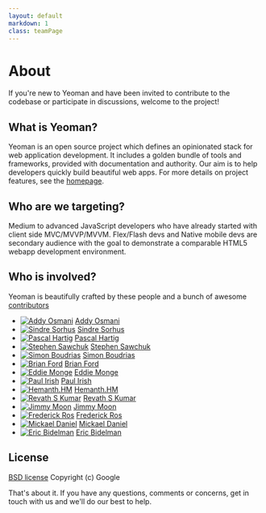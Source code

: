 ```yaml
---
layout: default
markdown: 1
class: teamPage
---
```


# About

If you're new to Yeoman and have been invited to contribute to the codebase or participate in discussions, welcome to the project!

## What is Yeoman?

Yeoman is an open source project which defines an opinionated stack for web application development. It includes a golden bundle of tools and frameworks, provided with documentation and authority. Our aim is to help developers quickly build beautiful web apps. For more details on project features, see the [homepage](/).

## Who are we targeting?

Medium to advanced JavaScript developers who have already started with client side MVC/MVVP/MVVM. Flex/Flash devs and Native mobile devs are secondary audience with the goal to demonstrate a comparable HTML5 webapp development environment.

## Who is involved?

Yeoman is beautifully crafted by these people and a bunch of awesome [contributors](https://github.com/yeoman/yeoman/graphs/contributors)

* [![Addy Osmani](http://gravatar.com/avatar/96270e4c3e5e9806cf7245475c00b275?s=144)](http://addyosmani.com) [Addy Osmani](http://addyosmani.com)
* [![Sindre Sorhus](http://gravatar.com/avatar/d36a92237c75c5337c17b60d90686bf9?s=144)](http://sindresorhus.com) [Sindre Sorhus](http://sindresorhus.com)
* [![Pascal Hartig](http://gravatar.com/avatar/be451fcdbf0e5ff07f23ed16cb5c90a3?s=144)](http://passy.me) [Pascal Hartig](http://passy.me)
* [![Stephen Sawchuk](http://gravatar.com/avatar/098cfe2d360e77c3229f2cd5298354c4?s=144)](https://github.com/stephenplusplus) [Stephen Sawchuk](https://github.com/stephenplusplus)
* [![Simon Boudrias](http://gravatar.com/avatar/368346708a485060d31f77677a21d2a5?s=144)](https://github.com/SBoudrias) [Simon Boudrias](https://github.com/SBoudrias)
* [![Brian Ford](http://gravatar.com/avatar/721cc7667947af96cc416729fc497107?s=144)](http://briantford.com) [Brian Ford](http://briantford.com)
* [![Eddie Monge](https://s.gravatar.com/avatar/08a01ffbfa6e039295208f023dec0dae?s=144)](http://eddiemonge.com) [Eddie Monge](http://eddiemonge.com)
* [![Paul Irish](http://gravatar.com/avatar/ffe68d6f71b225f7661d33f2a8908281?s=144)](http://paulirish.com) [Paul Irish](http://paulirish.com)
* [![Hemanth.HM](https://s.gravatar.com/avatar/d32a6bf2b43bf62a7212f0c793d76319?s=144)](http://h3manth.com) [Hemanth.HM](http://h3manth.com)
* [![Revath S Kumar](https://s.gravatar.com/avatar/fb7edc7cc7a53c903af74d07dcecf9dc?s=144)](http://blog.revathskumar.com) [Revath S Kumar](http://blog.revathskumar.com)
* [![Jimmy Moon](https://1.gravatar.com/avatar/687ac25540fe35fcb5e828f75c4a6079?s=144)](http://ragingwind.org) [Jimmy Moon](http://ragingwind.org)
* [![Frederick Ros](http://gravatar.com/avatar/4605de69c4c3af3f48b8e829206cd4c2?s=144)](https://github.com/sleeper) [Frederick Ros](https://github.com/sleeper)
* [![Mickael Daniel](http://gravatar.com/avatar/a23615915f0baf096b94cc9df93fc327?s=144)](https://github.com/mklabs) [Mickael Daniel](https://github.com/mklabs)
* [![Eric Bidelman](http://gravatar.com/avatar/e7948aac7c52b26470be80311873a398?s=144)](http://ericbidelman.com) [Eric Bidelman](http://ericbidelman.com)


## License

[BSD license](http://opensource.org/licenses/bsd-license.php)
Copyright (c) Google

That's about it. If you have any questions, comments or concerns, get in touch with us and we'll do our best to help.
